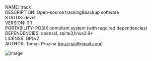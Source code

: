 NAME: track <br>
DESCRIPTION: Open-source tracking&backup software  <br>
STATUS: devel <br>
VERSION: 0.1 <br>
PORTABILITY: POSIX compliant system (with required dependencies) <br>
DEPENDENCIES: openssl, sqlite3,linux2.6+ <br>
LICENSE: GPLv2 <br>
AUTHOR: Tomas Pruzina (pruzinat@gmail.com)<br>

![image](https://raw.github.com/tpruzina/track/master/docs/database.png)
